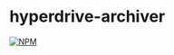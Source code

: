 # hyperdrive-archiver

[![NPM](https://nodei.co/npm/hyperdrive-archiver.png)](https://nodei.co/npm/hyperdrive-archiver/)
